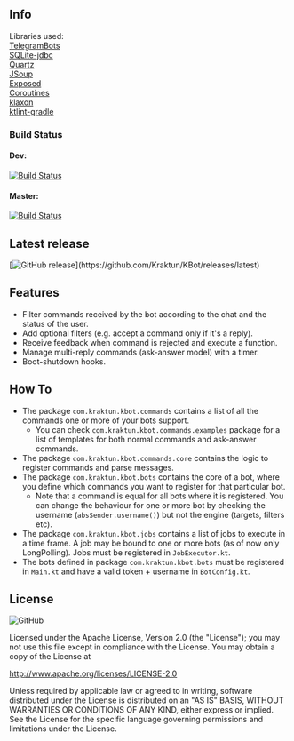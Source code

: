 ## Info
Libraries used:   
[TelegramBots](https://github.com/rubenlagus/TelegramBots)   
[SQLite-jdbc](https://github.com/xerial/sqlite-jdbc)   
[Quartz](https://github.com/quartz-scheduler/quartz)   
[JSoup](https://github.com/jhy/jsoup)   
[Exposed](https://github.com/JetBrains/Exposed)   
[Coroutines](https://github.com/Kotlin/kotlinx.coroutines)  
[klaxon](https://github.com/cbeust/klaxon)  
[ktlint-gradle](https://github.com/jlleitschuh/ktlint-gradle)   


### Build Status   
#### Dev:   
[![Build Status](https://travis-ci.com/Kraktun/KBot.svg?branch=dev)](https://travis-ci.com/Kraktun/KBot)
#### Master:   
[![Build Status](https://travis-ci.com/Kraktun/KBot.svg?branch=master)](https://travis-ci.com/Kraktun/KBot)   


## Latest release   
[![GitHub release](https://img.shields.io/github/release/Kraktun/KBot.svg?)](https://github.com/Kraktun/KBot/releases/latest)   


## Features   
* Filter commands received by the bot according to the chat and the status of the user.   
* Add optional filters (e.g. accept a command only if it's a reply).   
* Receive feedback when command is rejected and execute a function.   
* Manage multi-reply commands (ask-answer model) with a timer.   
* Boot-shutdown hooks.   


## How To   
* The package ```com.kraktun.kbot.commands``` contains a list of all the commands one or more of your bots support.
	* You can check ```com.kraktun.kbot.commands.examples``` package for a list of templates for both normal commands and ask-answer commands.  
* The package ```com.kraktun.kbot.commands.core``` contains the logic to register commands and parse messages.
* The package ```com.kraktun.kbot.bots``` contains the core of a bot, where you define which commands you want to register for that particular bot.
	* Note that a command is equal for all bots where it is registered. You can change the behaviour for one or more bot by checking the username (```absSender.username()```) but not the engine (targets, filters etc).
* The package ```com.kraktun.kbot.jobs``` contains a list of jobs to execute in a time frame. A job may be bound to one or more bots (as of now only LongPolling). Jobs must be registered in ```JobExecutor.kt```.
* The bots defined in package ```com.kraktun.kbot.bots``` must be registered in ```Main.kt``` and have a valid token + username in ```BotConfig.kt```.


## License

![GitHub](https://img.shields.io/github/license/Kraktun/KBot.svg)   

Licensed under the Apache License, Version 2.0 (the "License");
you may not use this file except in compliance with the License.
You may obtain a copy of the License at

http://www.apache.org/licenses/LICENSE-2.0

Unless required by applicable law or agreed to in writing, software
distributed under the License is distributed on an "AS IS" BASIS,
WITHOUT WARRANTIES OR CONDITIONS OF ANY KIND, either express or implied.
See the License for the specific language governing permissions and
limitations under the License.